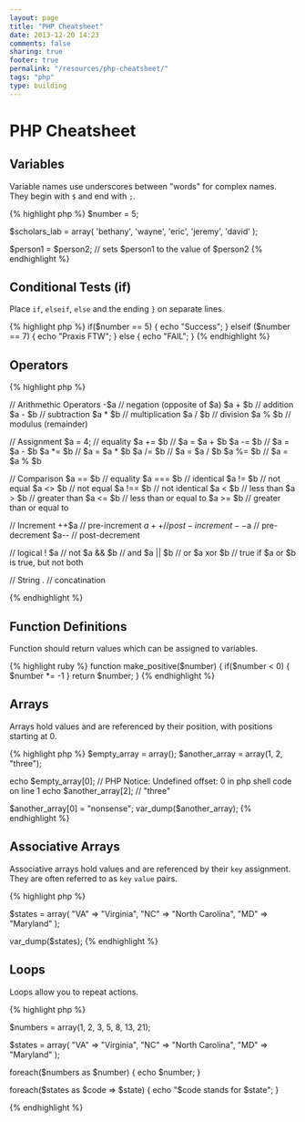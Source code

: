 ```yaml
---
layout: page
title: "PHP Cheatsheet"
date: 2013-12-20 14:23
comments: false
sharing: true
footer: true
permalink: "/resources/php-cheatsheet/"
tags: "php"
type: building
---
```


# PHP Cheatsheet

## Variables
Variable names use underscores between "words" for complex names. They
begin with `$` and end with `;`.

{% highlight php %}
$number = 5;

$scholars_lab = array(
  'bethany',
  'wayne',
  'eric',
  'jeremy',
  'david'
);

$person1 = $person2; // sets $person1 to the value of $person2
{% endhighlight %}

## Conditional Tests (if)

Place `if`, `elseif`, `else` and the ending `}` on separate lines.

{% highlight php %}
if($number == 5) {
  echo "Success";
} elseif ($number == 7) {
  echo "Praxis FTW";
} else {
  echo "FAIL";
}
{% endhighlight %}


## Operators
{% highlight php %}

// Arithmethic Operators
-$a     // negation (opposite of $a)
$a + $b // addition
$a - $b // subtraction
$a * $b // multiplication
$a / $b // division
$a % $b // modulus (remainder)

// Assignment
$a = 4; // equality
$a += $b // $a = $a + $b
$a -= $b // $a = $a - $b
$a *= $b // $a = $a * $b
$a /= $b // $a = $a / $b
$a %= $b // $a = $a % $b

// Comparison
$a == $b   // equality
$a === $b  // identical
$a != $b   // not equal
$a <> $b   // not equal
$a !== $b  // not identical
$a < $b    // less than
$a > $b    // greater than
$a <= $b   // less than or equal to
$a >= $b   // greater than or equal to

// Increment
++$a // pre-increment
$a++ // post-increment
--$a // pre-decrement
$a-- // post-decrement

// logical
! $a     // not
$a && $b // and
$a || $b // or
$a xor $b // true if $a or $b is true, but not both

// String
. // concatination

{% endhighlight %}

## Function Definitions

Function should return values which can be assigned to variables.

{% highlight ruby %}
function make_positive($number)
{
  if($number < 0) {
    $number *= -1
  }
  return $number;
}
{% endhighlight %}

## Arrays
Arrays hold values and are referenced by their position, with positions
starting at 0.

{% highlight php %}
$empty_array = array();
$another_array = array(1, 2, "three");

echo $empty_array[0]; // PHP Notice:  Undefined offset: 0 in php shell code on line 1
echo $another_array[2]; // "three"

$another_array[0] = "nonsense";
var_dump($another_array);
{% endhighlight %}

## Associative Arrays
Associative arrays hold values and are referenced by their `key`
assignment. They are often referred to as `key` `value` pairs.

{% highlight php %}

$states = array(
  "VA" => "Virginia",
  "NC" => "North Carolina",
  "MD" => "Maryland"
);

var_dump($states);
{% endhighlight %}


## Loops
Loops allow you to repeat actions.

{% highlight php %}

$numbers = array(1, 2, 3, 5, 8, 13, 21);

$states = array(
  "VA" => "Virginia",
  "NC" => "North Carolina",
  "MD" => "Maryland"
);

foreach($numbers as $number) {
  echo $number;
}

foreach($states as $code => $state) {
  echo "$code stands for $state";
}

{% endhighlight %}
